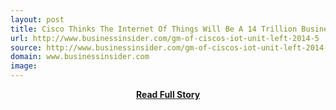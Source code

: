 ```yaml
---
layout: post
title: Cisco Thinks The Internet Of Things Will Be A 14 Trillion Business — And The Head Of That Unit Just Left CSCO
url: http://www.businessinsider.com/gm-of-ciscos-iot-unit-left-2014-5
source: http://www.businessinsider.com/gm-of-ciscos-iot-unit-left-2014-5
domain: www.businessinsider.com
image: 
---
```


<p></p>
<center><p><a href="http://www.businessinsider.com/gm-of-ciscos-iot-unit-left-2014-5" style='padding:25px; font-sze:18px; font-weight: bold;'>Read Full Story</a></p></center>
